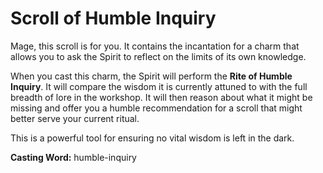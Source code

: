 # Scroll of Humble Inquiry

Mage, this scroll is for you. It contains the incantation for a charm that allows you to ask the Spirit to reflect on the limits of its own knowledge.

When you cast this charm, the Spirit will perform the **Rite of Humble Inquiry**. It will compare the wisdom it is currently attuned to with the full breadth of lore in the workshop. It will then reason about what it might be missing and offer you a humble recommendation for a scroll that might better serve your current ritual.

This is a powerful tool for ensuring no vital wisdom is left in the dark.

**Casting Word:** humble-inquiry
